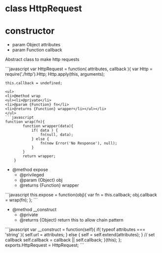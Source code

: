 # class HttpRequest

# constructor 

* param Object attributes
* param Function callback

<p>Abstract class to make http requests</p>
```javascript
var HttpRequest = function( attributes, callback ){
	var Http = require('./http').Http;
	Http.apply(this, arguments);
	
	this.callback = undefined;
```
<ul>
<li>@method wrap
<ul><li>@private</li>
<li>@param {Function} fn</li>
<li>@returns {Function} wrapper</li></ul></li>
</ul>
```javascript
function wrap(fn){
		function wrapper(data){
			if( data ) {
				fn(null, data);
			} else {
				fn(new Error('No Response'), null);
			}
		}
		return wrapper;
	}
```
<ul>
<li>@method expose
<ul><li>@privileged</li>
<li>@param {Object} obj</li>
<li>@returns {Function} wrapper</li></ul></li>
</ul>
```javascript
this.expose = function(obj){
		var fn = this.callback;
		obj.callback = wrap(fn);
	};
```
<ul>
<li>@method __construct
<ul><li>@private</li>
<li>@returns {Object} return this to allow chain pattern</li></ul></li>
</ul>
```javascript
var __construct = function(self){
		if( typeof attributes === 'string' ){
			self.url = attributes;
		} else {
			self = self.extend(attributes);
		}
		// set callback
		self.callback = callback || self.callback;
	}(this);
};
exports.HttpRequest = HttpRequest;
```